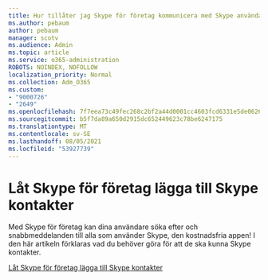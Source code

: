 ```yaml
---
title: Hur tillåter jag Skype för företag kommunicera med Skype användare
ms.author: pebaum
author: pebaum
manager: scotv
ms.audience: Admin
ms.topic: article
ms.service: o365-administration
ROBOTS: NOINDEX, NOFOLLOW
localization_priority: Normal
ms.collection: Adm_O365
ms.custom:
- "9000726"
- "2649"
ms.openlocfilehash: 7f7eea73c49fec268c2bf2a44d0001cc4603fcd6331e5de0626862389f7cc04d
ms.sourcegitcommit: b5f7da89a650d2915dc652449623c78be6247175
ms.translationtype: MT
ms.contentlocale: sv-SE
ms.lasthandoff: 08/05/2021
ms.locfileid: "53927739"
---
```

# <a name="let-skype-for-business-users-add-skype-contacts"></a>Låt Skype för företag lägga till Skype kontakter

Med Skype för företag kan dina användare söka efter och snabbmeddelanden till alla som använder Skype, den kostnadsfria appen! I den här artikeln förklaras vad du behöver göra för att de ska kunna Skype kontakter.

[Låt Skype för företag lägga till Skype kontakter](https://docs.microsoft.com/skypeforbusiness/set-up-skype-for-business-online/let-skype-for-business-users-add-skype-contacts)